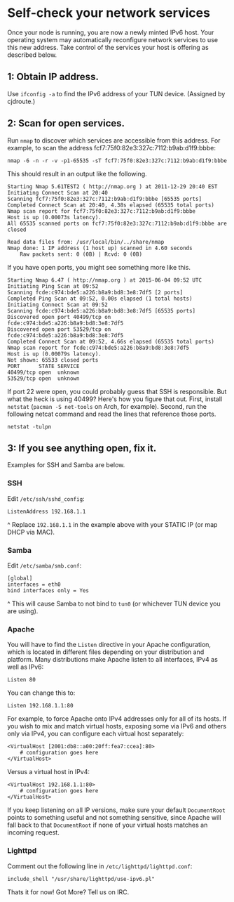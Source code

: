 # Self-check your network services

Once your node is running, you are now a newly minted IPv6 host. Your operating
system may automatically reconfigure network services to use this new address.
Take control of the services your host is offering as described below.

## 1: Obtain IP address.

Use `ifconfig -a` to find the IPv6 address of your TUN device. (Assigned by
cjdroute.)

## 2: Scan for open services.

Run `nmap` to discover which services are accessible from this address.
For example, to scan the address fcf7:75f0:82e3:327c:7112:b9ab:d1f9:bbbe:

    nmap -6 -n -r -v -p1-65535 -sT fcf7:75f0:82e3:327c:7112:b9ab:d1f9:bbbe

This should result in an output like the following.

    Starting Nmap 5.61TEST2 ( http://nmap.org ) at 2011-12-29 20:40 EST
    Initiating Connect Scan at 20:40
    Scanning fcf7:75f0:82e3:327c:7112:b9ab:d1f9:bbbe [65535 ports]
    Completed Connect Scan at 20:40, 4.38s elapsed (65535 total ports)
    Nmap scan report for fcf7:75f0:82e3:327c:7112:b9ab:d1f9:bbbe
    Host is up (0.00073s latency).
    All 65535 scanned ports on fcf7:75f0:82e3:327c:7112:b9ab:d1f9:bbbe are closed

    Read data files from: /usr/local/bin/../share/nmap
    Nmap done: 1 IP address (1 host up) scanned in 4.60 seconds
        Raw packets sent: 0 (0B) | Rcvd: 0 (0B)

If you have open ports, you might see something more like this.

    Starting Nmap 6.47 ( http://nmap.org ) at 2015-06-04 09:52 UTC
    Initiating Ping Scan at 09:52
    Scanning fcde:c974:bde5:a226:b8a9:bd8:3e8:7df5 [2 ports]
    Completed Ping Scan at 09:52, 0.00s elapsed (1 total hosts)
    Initiating Connect Scan at 09:52
    Scanning fcde:c974:bde5:a226:b8a9:bd8:3e8:7df5 [65535 ports]
    Discovered open port 40499/tcp on fcde:c974:bde5:a226:b8a9:bd8:3e8:7df5
    Discovered open port 53529/tcp on fcde:c974:bde5:a226:b8a9:bd8:3e8:7df5
    Completed Connect Scan at 09:52, 4.66s elapsed (65535 total ports)
    Nmap scan report for fcde:c974:bde5:a226:b8a9:bd8:3e8:7df5
    Host is up (0.00079s latency).
    Not shown: 65533 closed ports
    PORT      STATE SERVICE
    40499/tcp open  unknown
    53529/tcp open  unknown

If port 22 were open, you could probably guess that SSH is responsible.
But what the heck is using 40499? Here's how you figure that out.
First, install `netstat` (`pacman -S net-tools` on Arch, for example).
Second, run the following netcat command and read the lines that
reference those ports.

    netstat -tulpn

## 3: If you see anything open, fix it.

Examples for SSH and Samba are below.

### SSH

Edit `/etc/ssh/sshd_config`:

    ListenAddress 192.168.1.1

^ Replace `192.168.1.1` in the example above
  with your STATIC IP (or map DHCP via MAC).

### Samba

Edit `/etc/samba/smb.conf`:

    [global]
    interfaces = eth0
    bind interfaces only = Yes

^ This will cause Samba to not bind to `tun0`
  (or whichever TUN device you are using).

### Apache

You will have to find the `Listen` directive in your Apache configuration,
which is located in different files depending on your distribution and platform.
Many distributions make Apache listen to all interfaces, IPv4 as well as IPv6:

    Listen 80

You can change this to:

    Listen 192.168.1.1:80

For example, to force Apache onto IPv4 addresses only for all of its hosts.
If you wish to mix and match virtual hosts, exposing some via IPv6 and others
only via IPv4, you can configure each virtual host separately:

    <VirtualHost [2001:db8::a00:20ff:fea7:ccea]:80>
        # configuration goes here
    </VirtualHost>

Versus a virtual host in IPv4:

    <VirtualHost 192.168.1.1:80>
        # configuration goes here
    </VirtualHost>

If you keep listening on all IP versions, make sure your default `DocumentRoot`
points to something useful and not something sensitive, since Apache will fall
back to that `DocumentRoot` if none of your virtual hosts matches an incoming
request.


### Lighttpd

Comment out the following line in `/etc/lighttpd/lighttpd.conf`:

    include_shell "/usr/share/lighttpd/use-ipv6.pl"

Thats it for now! Got More? Tell us on IRC.
